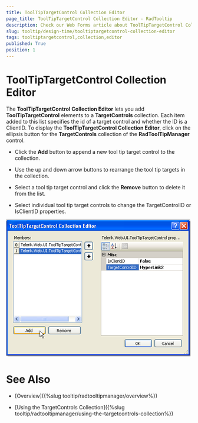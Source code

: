 ```yaml
---
title: ToolTipTargetControl Collection Editor
page_title: ToolTipTargetControl Collection Editor - RadTooltip
description: Check our Web Forms article about ToolTipTargetControl Collection Editor.
slug: tooltip/design-time/tooltiptargetcontrol-collection-editor
tags: tooltiptargetcontrol,collection,editor
published: True
position: 1
---
```


# ToolTipTargetControl Collection Editor





The **ToolTipTargetControl Collection Editor** lets you add **ToolTipTargetControl** elements to a **TargetControls** collection. Each item added to this list specifies the id of a target control and whether the ID is a ClientID. To display the **ToolTipTargetControl Collection Editor**, click on the ellipsis button for the **TargetControls** collection of the **RadToolTipManager** control.

* Click the **Add** button to append a new tool tip target control to the collection.

* Use the up and down arrow buttons to rearrange the tool tip targets in the collection.

* Select a tool tip target control and click the **Remove** button to delete it from the list.

* Select individual tool tip target controls to change the TargetControlID or IsClientID properties.


![](images/tooltip-design001.png)

# See Also

 * [Overview]({%slug tooltip/radtooltipmanager/overview%})

 * [Using the TargetControls Collection]({%slug tooltip/radtooltipmanager/using-the-targetcontrols-collection%})
